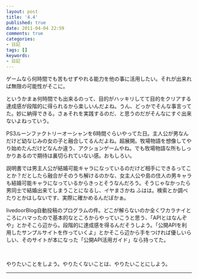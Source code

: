```yaml
---
layout: post
title: '4.4'
published: true
date: 2011-04-04 22:59
comments: true
categories:
- 日記
tags: []
keywords:
- 日記
---
```

ゲームなら何時間でも苦もせずやれる能力を他の事に活用したい。それが出来れば無限の可能性がそこに。

というかまぁ何時間でも出来るのって、目的がハッキリしてて目的をクリアする達成感が段階的に得られるから楽しいんだよね。うん、どっかでそんな事言ってた。妙に納得できる。さぁそれを実践するのだ、と思うのだがそんなにすぐ出来ないよねっていう。

PS3ルーンファクトリーオーシャンを6時間ぐらいやってた日。主人公が男なんだけど幼なじみの女の子と融合してるんだよね。超展開。牧場物語を想像してやり始めたんだけどなんか違う、アクションゲームやね。でも牧場物語な所もしっかりあるので期待は裏切られていない感。おもしろい。

説明書では男主人公が結婚可能キャラになっているのだけど相手にできるってことか？だとしたら融合がそのうち解けるのかな、女主人公や島の住人の男キャラも結婚可能キャラになっているからきっとそうなんだろう。そうじゃなかったら男同士で結婚出来てしまうことになるし、イヤまさかね ふはは。検索とか調べたりとかはしないです、実際に確かめるんだぼかぁ。

livedoorBlog自動投稿のプログラムの件。どこが解らないのか全くワカラナイところにハマったので基本的なところからやっていこうと思う、「APIとはなんぞや」とかそこら辺から。段階的に達成感を得るんだそうしよう。「公開APIを利用したサンプルサイトを作っていくよ」とかそこら辺から手をつければ優しいらしい、そのサイトが本になった「公開API活用ガイド」なら持ってた。

&nbsp;

やりたいことをしよう。やりたくないことは、やりたいことにしよう。

---

